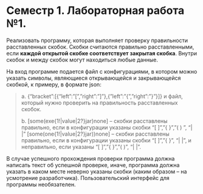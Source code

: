 # Семестр 1. Лабораторная работа №1.

Реализовать программу, которая выполняет проверку правильности расставленных скобок. Скобки считаются правильно
расставленными, если **каждой открытой скобке соответствует закрытая скобка**. Внутри скобок и между скобок могут
находиться
любые данные.

На вход программе подается файл с конфигурациями, в котором можно указать символы, являющиеся открывающейся и
закрывающейся скобкой, к примеру, в формате json:

> a. {“bracket”:[{“left”:”[”,”right”:”]”},{”left”:”{”,”right”:”}”}]} и файл, который нужно проверить на правильность
> расставленных скобок.
>
> b. [some(exe{1!|value|2?}jar)none] – скобки расставлены правильно, если в конфигурации указаны скобки “[ ]”,”{ }”,”( )
> ”, “| |”
> [some(one{1!|value|2?}jar))none] – скобки расставлены правильно, если в конфигурации указаны скобки “[ ]”,”{ }”,
> “| |”, и неправильно, если указаны “[ ]”,”{ }”,”( )”, “| |”.

В случае успешного прохождения проверки программа должна написать текст об успешной проверке, иначе, программа должна
указать в каком месте неверно указаны скобки (каким образом – на усмотрение разработчика).
Пользовательский интерфейс для программы необязателен.